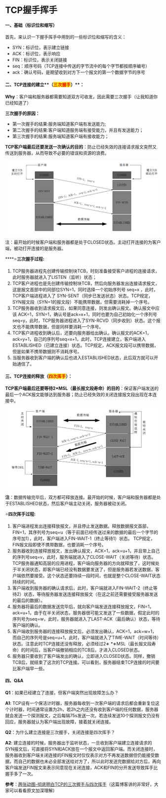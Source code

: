 # TCP握手挥手

#### 一、基础（标识位和缩写）

首先，来认识一下握手挥手中用到的一些标识位和缩写的含义：

* SYN：标识位，表示建立链接
* ACK：标识位，表示响应
* FIN：标识位，表示关闭链接
* seq：顺序号码（TCP连接中传送的字节流中的每个字节都按顺序编号）
* ack：确认号码，是期望收到对方下一个报文的第一个数据字节的序号

#### **二、TCP**连接的建立**（**<mark style="color:red;">**三次握手**</mark>**）**：

**Why**：客户端和服务器都需要知道双方可收发，因此需要三次握手（让我知道你已经知道了）

**三次握手的原因：**

* 第一次握手的结果:服务端知道客户端有发送能力;
* 第二次握手的结果:客户端知道服务端有接受能力，并且有发送能力；
* 第三次握手的结果:服务端知道客户端有接收能力；

**TCP客户端最后还要发送一次确认的目的**：防止已经失效的连接请求报文突然又传送到服务器，从而导致不必要的错误和资源的浪费。

![](../../.gitbook/assets/TCP握手.png)

注：最开始的时候客户端和服务器都是处于CLOSED状态。主动打开连接的为客户端，被动打开连接的是服务器。

****:star:**三次握手过程:**

1. TCP服务器进程先创建传输控制块TCB，时刻准备接受客户进程的连接请求，此时服务器就进入了LISTEN（监听）状态；
2. &#x20;TCP客户进程也是先创建传输控制块TCB，然后向服务器发出连接请求报文，这是报文首部中的同部位SYN=1，同时选择一个初始序列号 seq=x ，此时，TCP客户端进程进入了 SYN-SENT（同步已发送状态）状态。TCP规定，SYN报文段（SYN=1的报文段）不能携带数据，但需要消耗掉一个序号。&#x20;
3. TCP服务器收到请求报文后，如果同意连接，则发出确认报文。确认报文中应该 ACK=1，SYN=1，确认号是ack=x+1，同时也要为自己初始化一个序列号 seq=y，此时，TCP服务器进程进入了SYN-RCVD（同步收到）状态。这个报文也不能携带数据，但是同样要消耗一个序号。&#x20;
4. TCP客户进程收到确认后，还要向服务器给出确认。确认报文的ACK=1，ack=y+1，自己的序列号seq=x+1，此时，TCP连接建立，客户端进入ESTABLISHED（已建立连接）状态。TCP规定，ACK报文段可以携带数据，但是如果不携带数据则不消耗序号。&#x20;
5. 当服务器收到客户端的确认后也进入ESTABLISHED状态，此后双方就可以开始通信了。

#### **三、TCP**连接的释放（<mark style="color:red;">**四次挥手**</mark>**）**：

**TCP客户端最后还要等待2\*MSL（最长报文段寿命）的目的**：保证客户端发送的最后一个ACK报文能够达到服务器；防止已经失效的关闭连接报文段出现在本连接中。

![](../../.gitbook/assets/TCP挥手.png)

**注**：数据传输完毕后，双方都可释放连接。最开始的时候，客户端和服务器都是处于ESTABLISHED状态，然后客户端主动关闭，服务器被动关闭。

:star:**四次挥手过程:**

1. 客户端进程发出连接释放报文，并且停止发送数据。释放数据报文首部，FIN=1，其序列号为seq=u（等于前面已经传送过来的数据的最后一个字节的序号加1），此时，客户端进入FIN-WAIT-1（终止等待1）状态。 TCP规定，FIN报文段即使不携带数据，也要消耗一个序号。&#x20;
2. 服务器收到连接释放报文，发出确认报文，ACK=1，ack=u+1，并且带上自己的序列号seq=v，此时，服务端就进入了CLOSE-WAIT（关闭等待）状态。TCP服务器通知高层的应用进程，客户端向服务器的方向就释放了，这时候处于半关闭状态，即客户端已经没有数据要发送了，但是服务器若发送数据，客户端依然要接受。这个状态还要持续一段时间，也就是整个CLOSE-WAIT状态持续的时间。&#x20;
3. 客户端收到服务器的确认请求后，此时，客户端就进入FIN-WAIT-2（终止等待2）状态，等待服务器发送连接释放报文（在这之前还需要接受服务器发送的最后的数据）。
4. 服务器将最后的数据发送完毕后，就向客户端发送连接释放报文，FIN=1，ack=u+1，由于在半关闭状态，服务器很可能又发送了一些数据，假定此时的序列号为seq=w，此时，服务器就进入了LAST-ACK（最后确认）状态，等待客户端的确认。&#x20;
5. 客户端收到服务器的连接释放报文后，必须发出确认，ACK=1，ack=w+1，而自己的序列号是seq=u+1，此时，客户端就进入了TIME-WAIT（时间等待）状态。注意此时TCP连接还没有释放，必须经过2∗ \*∗MSL（最长报文段寿命）的时间后，当客户端撤销相应的TCB后，才进入CLOSED状态。
6. 服务器只要收到了客户端发出的确认，立即进入CLOSED状态。同样，撤销TCB后，就结束了这次的TCP连接。可以看到，服务器结束TCP连接的时间要比客户端早一些。&#x20;

#### 四、Q\&A

**Q1**：如果已经建立了连接，但客户端突然出现故障怎么办？

**A1**: TCP设有一个保活计时器，服务器每收到一次客户端的请求后都会重新复位这个计时器，时间通常设置为2h，若2h之内还没有收到客户端的任何数据，服务器就会发送一个探测报文，之后每隔75s发送一次。若连续发送10个探测报文仍没有回应，服务器就认为客户端出现故障，接着就关闭连接。

**Q2**：为什么建立连接是三次握手，关闭连接是四次挥手？

**A2**: 建立连接的时候，服务器出于监听状态，一旦收到客户端建立连接请求的SYN报文后，可直接将SYN和ACK放在一个报文中返回客户端。而关闭连接时，服务器收到客户端关闭连接的FIN报文时仅仅表示对方不再发送数据但仍能接受数据，而自己的数据也未必全部发送给对方了，所以此时发送完数据给对方后，再向客户端发送FIN报文来表示同意现在关闭连接，ACK和FIN的分开发送导致挥手比握手多了一次。



**参考**：[两张动图-彻底明白TCP的三次握手与四次挥手](https://blog.csdn.net/qzcsu/article/details/72861891)（这篇博客讲的非常好，大家可以看看原文加深理解）
